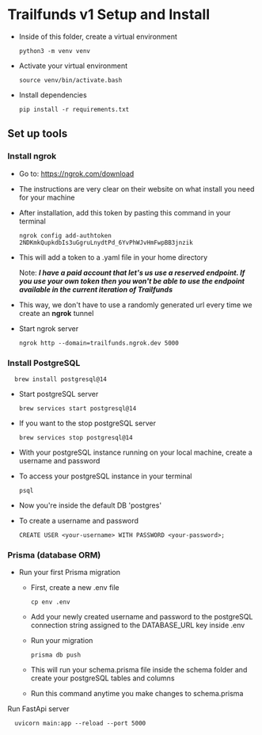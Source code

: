 # Trailfunds v1 Setup and Install

- Inside of this folder, create a virtual environment

      python3 -m venv venv

- Activate your virtual environment

      source venv/bin/activate.bash

- Install dependencies

      pip install -r requirements.txt

## Set up tools

### Install ngrok

- Go to: https://ngrok.com/download
- The instructions are very clear on their website on what install you need for
  your machine
- After installation, add this token by pasting this command in your terminal

      ngrok config add-authtoken 2NDKmkQupkdbIs3uGgruLnydtPd_6YvPhWJvHmFwpBB3jnzik

- This will add a token to a .yaml file in your home directory

  Note: **_I have a paid account that let's us use a reserved endpoint. If you
  use your own token then you won't be able to use the endpoint available in the
  current iteration of Trailfunds_**

- This way, we don't have to use a randomly generated url every time we create
  an **ngrok** tunnel

- Start ngrok server

      ngrok http --domain=trailfunds.ngrok.dev 5000

### Install PostgreSQL

      brew install postgresql@14

- Start postgreSQL server

      brew services start postgresql@14

- If you want to the stop postgreSQL server

      brew services stop postgresql@14

- With your postgreSQL instance running on your local machine, create a username
  and password

- To access your postgreSQL instance in your terminal

      psql

- Now you're inside the default DB 'postgres'
- To create a username and password

      CREATE USER <your-username> WITH PASSWORD <your-password>;

### Prisma (database ORM)

- Run your first Prisma migration

  - First, create a new .env file

        cp env .env

  - Add your newly created username and password to the postgreSQL connection
    string assigned to the DATABASE_URL key inside .env

  - Run your migration

        prisma db push

  - This will run your schema.prisma file inside the schema folder and create
    your postgreSQL tables and columns
  - Run this command anytime you make changes to schema.prisma

Run FastApi server

      uvicorn main:app --reload --port 5000
